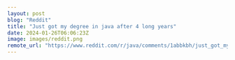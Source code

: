 ```yaml
---
layout: post
blog: "Reddit"
title: "Just got my degree in java after 4 long years"
date: 2024-01-26T06:06:23Z
image: images/reddit.png
remote_url: "https://www.reddit.com/r/java/comments/1abbkbh/just_got_my_degree_in_java_after_4_long_years/"
---
```

